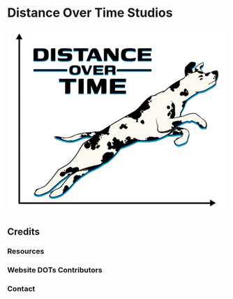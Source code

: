 # Distance Over Time Studios

![Logo](assets/images/dots_logo.png)

## Credits

### Resources

### Website DOTs Contributors

### Contact
